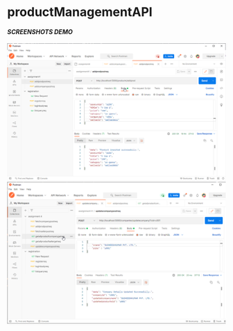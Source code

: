 # productManagementAPI

#### ***SCREENSHOTS DEMO***
![1.png](https://github.com/mr-sudheeshkumar/Product-Management-APIs-EXPRESS-/blob/main/assignment4/Postman/1.png)
![1.png](https://github.com/mr-sudheeshkumar/Product-Management-APIs-EXPRESS-/blob/main/assignment4/Postman/8.png)
